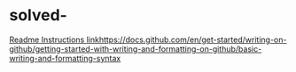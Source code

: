# solved-

[Readme Instructions link](https://docs.github.com/en/get-started/writing-on-github/getting-started-with-writing-and-formatting-on-github/basic-writing-and-formatting-syntax)https://docs.github.com/en/get-started/writing-on-github/getting-started-with-writing-and-formatting-on-github/basic-writing-and-formatting-syntax
